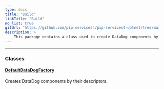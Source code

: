 ```yaml
---
type: docs
title: "Build"
linkTitle: "Build"
no_list: true
gitUrl: "https://github.com/pip-services4/pip-services4-dotnet/tree/main/pip-services4-datadog-dotnet"
description: >
    This package contains a class used to create DataDog components by their descriptors.
---
```

---

<div class="module-body"> 

### Classes

#### [DefaultDataDogFactory](default_datadog_factory)
Creates DataDog components by their descriptors.

</div>

